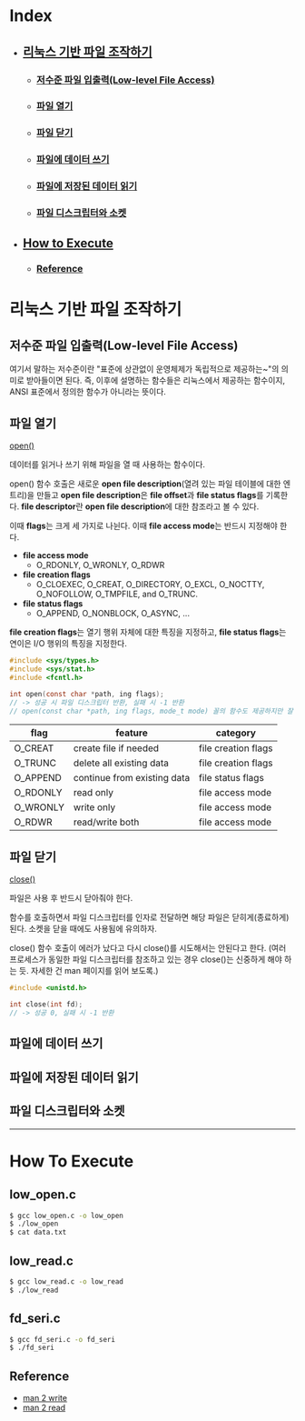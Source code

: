 # Index
   * ## [리눅스 기반 파일 조작하기](#리눅스-기반-파일-조작하기-1)
      * ### [저수준 파일 입출력(Low-level File Access)](#저수준-파일-입출력low-level-file-access-1)
      * ### [파일 열기](#파일-열기-1)
      * ### [파일 닫기](#파일-닫기-1)
      * ### [파일에 데이터 쓰기](#파일에-데이터-쓰기-1)
      * ### [파일에 저장된 데이터 읽기](#파일에-저장된-데이터-읽기-1)
      * ### [파일 디스크립터와 소켓](#파일-디스크립터와-소켓-1)

   * ## [How to Execute](#how-to-execute-1)
      * ### [Reference](#reference-1)
      
# 리눅스 기반 파일 조작하기

## 저수준 파일 입출력(Low-level File Access)

여기서 말하는 저수준이란 "표준에 상관없이 운영체제가 독립적으로 제공하는~"의 의미로 받아들이면 된다.
즉, 이후에 설명하는 함수들은 리눅스에서 제공하는 함수이지, ANSI 표준에서 정의한 함수가 아니라는 뜻이다.

## 파일 열기

[open()](https://man7.org/linux/man-pages/man2/open.2.html)

데이터를 읽거나 쓰기 위해 파일을 열 때 사용하는 함수이다.

open() 함수 호출은 새로운 **open file description**(열려 있는 파일 테이블에 대한 엔트리)을 만들고
**open file description**은 **file offset**과 **file status flags**를 기록한다.
**file descriptor**란 **open file description**에 대한 참조라고 볼 수 있다.

이때 **flags**는 크게 세 가지로 나뉜다. 이때 **file access mode**는 반드시 지정해야 한다.
  * **file access mode**
    * O_RDONLY, O_WRONLY, O_RDWR
  * **file creation flags**
    * O_CLOEXEC, O_CREAT, O_DIRECTORY, O_EXCL, O_NOCTTY, O_NOFOLLOW, O_TMPFILE, and O_TRUNC.
  * **file status flags**
    * O_APPEND, O_NONBLOCK, O_ASYNC, ...
  
**file creation flags**는 열기 행위 자체에 대한 특징을 지정하고, **file status flags**는 연이은 I/O 행위의 특징을 지정한다.


```c
#include <sys/types.h>
#include <sys/stat.h>
#include <fcntl.h>

int open(const char *path, ing flags);
// -> 성공 시 파일 디스크립터 반환, 실패 시 -1 반환
// open(const char *path, ing flags, mode_t mode) 꼴의 함수도 제공하지만 잘 쓰이지는 않을 것.
```

| flag     | feature                     | category            |
|----------|-----------------------------|---------------------|
| O_CREAT  | create file if needed       | file creation flags |
| O_TRUNC  | delete all existing data    | file creation flags |
| O_APPEND | continue from existing data | file status flags   |
| O_RDONLY | read only                   | file access mode    |
| O_WRONLY | write only                  | file access mode    |
| O_RDWR   | read/write both             | file access mode    |

## 파일 닫기

[close()](https://man7.org/linux/man-pages/man2/close.2.html)

파일은 사용 후 반드시 닫아줘야 한다.

함수를 호출하면서 파일 디스크립터를 인자로 전달하면 해당 파일은 닫히게(종료하게) 된다.
소켓을 닫을 때에도 사용됨에 유의하자.

close() 함수 호출이 에러가 났다고 다시 close()를 시도해서는 안된다고 한다.
(여러 프로세스가 동일한 파일 디스크립터를 참조하고 있는 경우 close()는 신중하게 해야 하는 듯. 자세한 건 man 페이지를 읽어 보도록.)


```c
#include <unistd.h>

int close(int fd);
// -> 성공 0, 실패 시 -1 반환
```

## 파일에 데이터 쓰기

## 파일에 저장된 데이터 읽기

## 파일 디스크립터와 소켓

---

# How To Execute

## low_open.c

```bash
$ gcc low_open.c -o low_open
$ ./low_open
$ cat data.txt
```

## low_read.c
```bash
$ gcc low_read.c -o low_read
$ ./low_read
```

## fd_seri.c
```bash
$ gcc fd_seri.c -o fd_seri
$ ./fd_seri
```

## Reference
* [man 2 write](https://man7.org/linux/man-pages/man2/write.2.html)
* [man 2 read](https://man7.org/linux/man-pages/man2/read.2.html)
